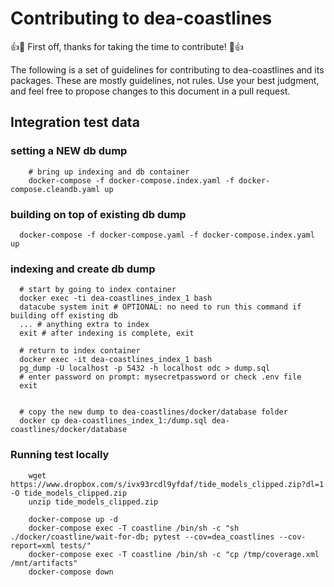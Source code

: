# Contributing to dea-coastlines

:+1::tada: First off, thanks for taking the time to contribute! :tada::+1:

The following is a set of guidelines for contributing to dea-coastlines and its packages. These are mostly guidelines, not rules. Use your best judgment, and feel free to propose changes to this document in a pull request.

## Integration test data
### setting a NEW db dump

```
    # bring up indexing and db container
    docker-compose -f docker-compose.index.yaml -f docker-compose.cleandb.yaml up
```

### building on top of existing db dump

```
  docker-compose -f docker-compose.yaml -f docker-compose.index.yaml up
```

### indexing and create db dump

```
  # start by going to index container
  docker exec -ti dea-coastlines_index_1 bash
  datacube system init # OPTIONAL: no need to run this command if building off existing db
  ... # anything extra to index
  exit # after indexing is complete, exit

  # return to index container
  docker exec -it dea-coastlines_index_1 bash
  pg_dump -U localhost -p 5432 -h localhost odc > dump.sql
  # enter password on prompt: mysecretpassword or check .env file
  exit


  # copy the new dump to dea-coastlines/docker/database folder
  docker cp dea-coastlines_index_1:/dump.sql dea-coastlines/docker/database
```

### Running test locally

```
    wget https://www.dropbox.com/s/ivx93rcdl9yfdaf/tide_models_clipped.zip?dl=1 -O tide_models_clipped.zip
    unzip tide_models_clipped.zip

    docker-compose up -d
    docker-compose exec -T coastline /bin/sh -c "sh ./docker/coastline/wait-for-db; pytest --cov=dea_coastlines --cov-report=xml tests/"
    docker-compose exec -T coastline /bin/sh -c "cp /tmp/coverage.xml /mnt/artifacts"
    docker-compose down
```
